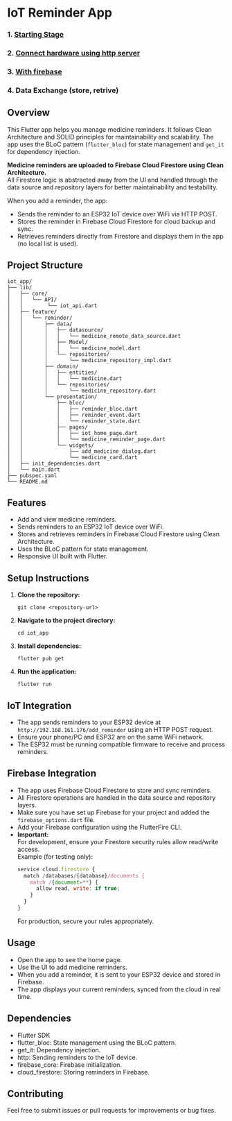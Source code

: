 # IoT Reminder App

### 1. [Starting Stage](https://github.com/MaxJakaria/iot_app/tree/0d80d92f67f6200a9bec351e44c83e554272cba2)

### 2. [Connect hardware using http server](https://github.com/MaxJakaria/iot_app/tree/14d29609c9fb0915be6984ffcc1faa2c0c4b2752)

### 3. [With firebase](https://github.com/MaxJakaria/iot_app/tree/33b8b36396f6e7c899becdff12e6025f9a630289)

### 4. Data Exchange (store, retrive)

## Overview

This Flutter app helps you manage medicine reminders. It follows Clean Architecture and SOLID principles for maintainability and scalability. The app uses the BLoC pattern (`flutter_bloc`) for state management and `get_it` for dependency injection.

**Medicine reminders are uploaded to Firebase Cloud Firestore using Clean Architecture.**  
All Firestore logic is abstracted away from the UI and handled through the data source and repository layers for better maintainability and testability.

When you add a reminder, the app:

- Sends the reminder to an ESP32 IoT device over WiFi via HTTP POST.
- Stores the reminder in Firebase Cloud Firestore for cloud backup and sync.
- Retrieves reminders directly from Firestore and displays them in the app (no local list is used).

## Project Structure

```
iot_app/
├── lib/
│   ├── core/
│   │   └── API/
│   │        └── iot_api.dart
│   ├── feature/
│   │   └── reminder/
│   │       ├── data/
│   │       │   ├── datasource/
│   │       │   │   └── medicine_remote_data_source.dart
│   │       │   ├── Model/
│   │       │   │   └── medicine_model.dart
│   │       │   └── repositories/
│   │       │       └── medicine_repository_impl.dart
│   │       ├── domain/
│   │       │   ├── entities/
│   │       │   │   └── medicine.dart
│   │       │   └── repositories/
│   │       │       └── medicine_repository.dart
│   │       └── presentation/
│   │           ├── bloc/
│   │           │   ├── reminder_bloc.dart
│   │           │   ├── reminder_event.dart
│   │           │   └── reminder_state.dart
│   │           ├── pages/
│   │           │   ├── iot_home_page.dart
│   │           │   └── medicine_reminder_page.dart
│   │           └── widgets/
│   │               ├── add_medicine_dialog.dart
│   │               └── medicine_card.dart
│   ├── init_dependencies.dart
│   └── main.dart
├── pubspec.yaml
└── README.md
```

## Features

- Add and view medicine reminders.
- Sends reminders to an ESP32 IoT device over WiFi.
- Stores and retrieves reminders in Firebase Cloud Firestore using Clean Architecture.
- Uses the BLoC pattern for state management.
- Responsive UI built with Flutter.

## Setup Instructions

1. **Clone the repository:**
   ```
   git clone <repository-url>
   ```
2. **Navigate to the project directory:**
   ```
   cd iot_app
   ```
3. **Install dependencies:**
   ```
   flutter pub get
   ```
4. **Run the application:**
   ```
   flutter run
   ```

## IoT Integration

- The app sends reminders to your ESP32 device at `http://192.168.161.176/add_reminder` using an HTTP POST request.
- Ensure your phone/PC and ESP32 are on the same WiFi network.
- The ESP32 must be running compatible firmware to receive and process reminders.

## Firebase Integration

- The app uses Firebase Cloud Firestore to store and sync reminders.
- All Firestore operations are handled in the data source and repository layers.
- Make sure you have set up Firebase for your project and added the `firebase_options.dart` file.
- Add your Firebase configuration using the FlutterFire CLI.
- **Important:**  
  For development, ensure your Firestore security rules allow read/write access.  
  Example (for testing only):
  ```js
  service cloud.firestore {
    match /databases/{database}/documents {
      match /{document=**} {
        allow read, write: if true;
      }
    }
  }
  ```
  For production, secure your rules appropriately.

## Usage

- Open the app to see the home page.
- Use the UI to add medicine reminders.
- When you add a reminder, it is sent to your ESP32 device and stored in Firebase.
- The app displays your current reminders, synced from the cloud in real time.

## Dependencies

- Flutter SDK
- flutter_bloc: State management using the BLoC pattern.
- get_it: Dependency injection.
- http: Sending reminders to the IoT device.
- firebase_core: Firebase initialization.
- cloud_firestore: Storing reminders in Firebase.

## Contributing

Feel free to submit issues or pull requests for improvements or bug fixes.
